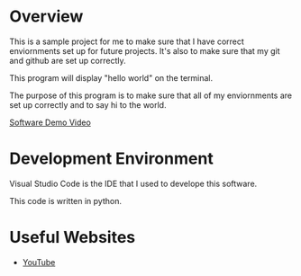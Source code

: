 # Overview

This is a sample project for me to make sure that I have correct enviornments set up for future projects. It's also to make sure that my git and github are set up correctly. 

This program will display "hello world" on the terminal. 

The purpose of this program is to make sure that all of my enviornments are set up correctly and to say hi to the world. 

[Software Demo Video](https://www.youtube.com/watch?v=wX-1Pc0EsoY)

# Development Environment

Visual Studio Code is the IDE that I used to develope this software. 

This code is written in python. 
# Useful Websites

* [YouTube](http://youtube.com)

